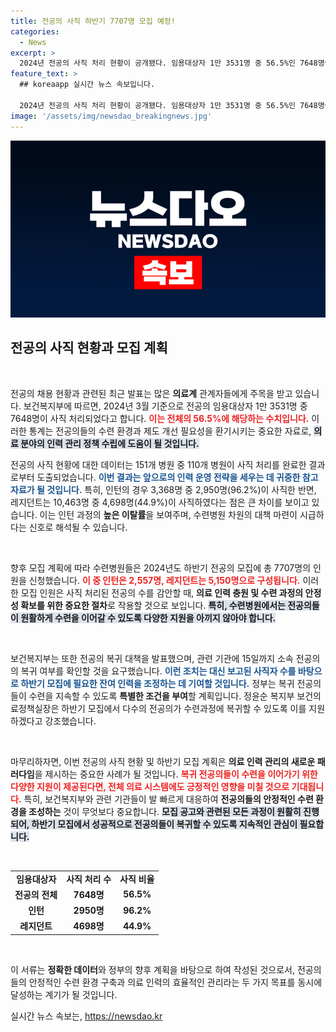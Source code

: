 ```yaml
---
title: 전공의 사직 하반기 7707명 모집 예정!
categories:
  - News
excerpt: >
  2024년 전공의 사직 처리 현황이 공개됐다. 임용대상자 1만 3531명 중 56.5%인 7648명이 사직했으며, 하반기 모집은 7707명으로 결정됐다. 복지부는 복귀 전공의 지원 대책을 발표하며, 전문의 자격 취득을 위한 긴급 조치를 예고했다.
feature_text: >
  ## koreaapp 실시간 뉴스 속보입니다.

  2024년 전공의 사직 처리 현황이 공개됐다. 임용대상자 1만 3531명 중 56.5%인 7648명이 사직했으며, 하반기 모집은 7707명으로 결정됐다. 복지부는 복귀 전공의 지원 대책을 발표하며, 전문의 자격 취득을 위한 긴급 조치를 예고했다.
image: '/assets/img/newsdao_breakingnews.jpg'
---
```


<p><img src="/assets/img/newsdao_breakingnews.jpg" alt="koreaapp 속보" /></p>

<h2 data-ke-size="size26">전공의 사직 현황과 모집 계획</h2>

<p data-ke-size="size16">&nbsp;</p>

<p>전공의 채용 현황과 관련된 최근 발표는 많은 <strong>의료계</strong> 관계자들에게 주목을 받고 있습니다. 보건복지부에 따르면, 2024년 3월 기준으로 전공의 임용대상자 1만 3531명 중 7648명이 사직 처리되었다고 합니다. <b><span style="color: #ee2323;">이는 전체의 56.5%에 해당하는 수치입니다.</span></b> 이러한 통계는 전공의들의 수련 환경과 제도 개선 필요성을 환기시키는 중요한 자료로, <b><span style="background-color: #21538527;">의료 분야의 인력 관리 정책 수립에 도움이 될 것입니다.</span></b></p>

<p>전공의 사직 현황에 대한 데이터는 151개 병원 중 110개 병원이 사직 처리를 완료한 결과로부터 도출되었습니다. <b><span style="color: #1a5490;">이번 결과는 앞으로의 인력 운영 전략을 세우는 데 귀중한 참고자료가 될 것입니다.</span></b> 특히, 인턴의 경우 3,368명 중 2,950명(96.2%)이 사직한 반면, 레지던트는 10,463명 중 4,698명(44.9%)이 사직하였다는 점은 큰 차이를 보이고 있습니다. 이는 인턴 과정의 <strong>높은 이탈률</strong>을 보여주며, 수련병원 차원의 대책 마련이 시급하다는 신호로 해석될 수 있습니다.</p>

<p data-ke-size="size16">&nbsp;</p>

<p>향후 모집 계획에 따라 수련병원들은 2024년도 하반기 전공의 모집에 총 7707명의 인원을 신청했습니다. <b><span style="color: #ee2323;">이 중 인턴은 2,557명, 레지던트는 5,150명으로 구성됩니다.</span></b> 이러한 모집 인원은 사직 처리된 전공의 수를 감안할 때, <strong>의료 인력 충원 및 수련 과정의 안정성 확보를 위한 중요한 절차</strong>로 작용할 것으로 보입니다. <b><span style="background-color: #21538527;">특히, 수련병원에서는 전공의들이 원활하게 수련을 이어갈 수 있도록 다양한 지원을 아끼지 않아야 합니다.</span></b></p>

<p data-ke-size="size16">&nbsp;</p>

<p>보건복지부는 또한 전공의 복귀 대책을 발표했으며, 관련 기관에 15일까지 소속 전공의의 복귀 여부를 확인할 것을 요구했습니다. <b><span style="color: #1a5490;">이런 조치는 대신 보고된 사직자 수를 바탕으로 하반기 모집에 필요한 잔여 인력을 조정하는 데 기여할 것입니다.</span></b> 정부는 복귀 전공의들이 수련을 지속할 수 있도록 <strong>특별한 조건을 부여</strong>할 계획입니다. 정윤순 복지부 보건의료정책실장은 하반기 모집에서 다수의 전공의가 수련과정에 복귀할 수 있도록 이를 지원하겠다고 강조했습니다.</p>

<p data-ke-size="size16">&nbsp;</p>

<p>마무리하자면, 이번 전공의 사직 현황 및 하반기 모집 계획은 <strong>의료 인력 관리의 새로운 패러다임</strong>을 제시하는 중요한 사례가 될 것입니다. <b><span style="color: #ee2323;">복귀 전공의들이 수련을 이어가기 위한 다양한 지원이 제공된다면, 전체 의료 시스템에도 긍정적인 영향을 미칠 것으로 기대됩니다.</span></b> 특히, 보건복지부와 관련 기관들이 발 빠르게 대응하여 <strong>전공의들의 안정적인 수련 환경을 조성하는</strong> 것이 무엇보다 중요합니다. <b><span style="background-color: #21538527;">모집 공고와 관련된 모든 과정이 원활히 진행되어, 하반기 모집에서 성공적으로 전공의들이 복귀할 수 있도록 지속적인 관심이 필요합니다.</span></b></p>

<p data-ke-size="size16">&nbsp;</p>

<table style="width: 100%; border-collapse: collapse;">
    <tr>
        <td style="text-align: center; height: 17px;"><b>임용대상자</b></td>
        <td style="text-align: center; height: 17px;"><b>사직 처리 수</b></td>
        <td style="text-align: center; height: 17px;"><b>사직 비율</b></td>
    </tr>
    <tr>
        <td style="text-align: center; height: 17px;"><b>전공의 전체</b></td>
        <td style="text-align: center; height: 17px;"><b>7648명</b></td>
        <td style="text-align: center; height: 17px;"><b>56.5%</b></td>
    </tr>
    <tr>
        <td style="text-align: center; height: 17px;"><b>인턴</b></td>
        <td style="text-align: center; height: 17px;"><b>2950명</b></td>
        <td style="text-align: center; height: 17px;"><b>96.2%</b></td>
    </tr>
    <tr>
        <td style="text-align: center; height: 17px;"><b>레지던트</b></td>
        <td style="text-align: center; height: 17px;"><b>4698명</b></td>
        <td style="text-align: center; height: 17px;"><b>44.9%</b></td>
    </tr>
</table>

<p data-ke-size="size16">&nbsp;</p>

<p>이 서류는 <strong>정확한 데이터</strong>와 정부의 향후 계획을 바탕으로 하여 작성된 것으로서, 전공의들의 안정적인 수련 환경 구축과 의료 인력의 효율적인 관리라는 두 가지 목표를 동시에 달성하는 계기가 될 것입니다.</p>
실시간 뉴스 속보는, <a href="https://newsdao.kr" rel="dofollow">https://newsdao.kr</a>


